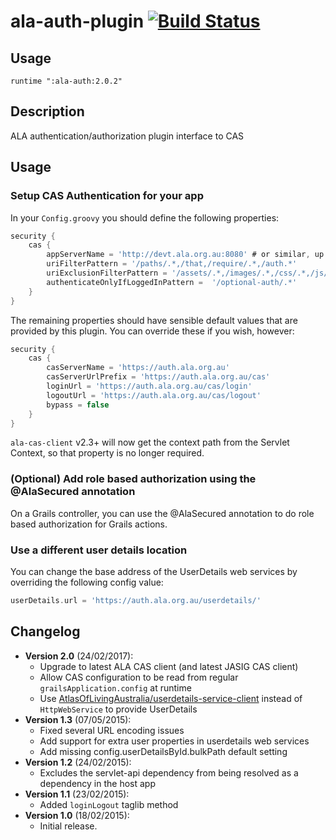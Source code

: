 # ala-auth-plugin [![Build Status](https://travis-ci.org/AtlasOfLivingAustralia/ala-auth-plugin.svg?branch=grails2)](https://travis-ci.org/AtlasOfLivingAustralia/ala-auth-plugin)
## Usage
```
runtime ":ala-auth:2.0.2"
```

## Description
ALA authentication/authorization plugin interface to CAS

## Usage

### Setup CAS Authentication for your app

In your `Config.groovy` you should define the following properties:

```groovy
security {
    cas {
        appServerName = 'http://devt.ala.org.au:8080' # or similar, up to the request path part
        uriFilterPattern = '/paths/.*,/that,/require/.*,/auth.*'
        uriExclusionFilterPattern = '/assets/.*,/images/.*,/css/.*,/js/.*,/less/.*' # this is the default value
        authenticateOnlyIfLoggedInPattern =  '/optional-auth/.*'
    }
}
```

The remaining properties should have sensible default values that are provided by this plugin.  You can
override these if you wish, however:

```groovy
security {
    cas {
        casServerName = 'https://auth.ala.org.au'
        casServerUrlPrefix = 'https://auth.ala.org.au/cas'
        loginUrl = 'https://auth.ala.org.au/cas/login'
        logoutUrl = 'https://auth.ala.org.au/cas/logout'
        bypass = false
    }
}
```

`ala-cas-client` v2.3+ will now get the context path from the Servlet Context, so that property is
no longer required.

### (Optional) Add role based authorization using the @AlaSecured annotation

On a Grails controller, you can use the @AlaSecured annotation to do role based authorization for
Grails actions.

### Use a different user details location

You can change the base address of the UserDetails web services by overriding the following config value:

```groovy
userDetails.url = 'https://auth.ala.org.au/userdetails/'
```

## Changelog
- **Version 2.0** (24/02/2017):
  - Upgrade to latest ALA CAS client (and latest JASIG CAS client)
  - Allow CAS configuration to be read from regular `grailsApplication.config` at runtime
  - Use [AtlasOfLivingAustralia/userdetails-service-client](https://github.com/AtlasOfLivingAustralia/userdetails-service-client) instead of `HttpWebService` to provide UserDetails
- **Version 1.3** (07/05/2015):
  - Fixed several URL encoding issues
  - Add support for extra user properties in userdetails web services
  - Add missing config.userDetailsById.bulkPath default setting
- **Version 1.2** (24/02/2015):
  - Excludes the servlet-api dependency from being resolved as a dependency in the host app
- **Version 1.1** (23/02/2015):
  - Added `loginLogout` taglib method
- **Version 1.0** (18/02/2015):
  - Initial release.
